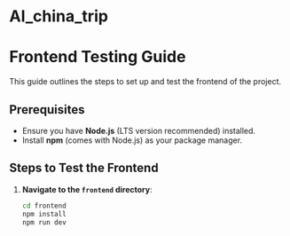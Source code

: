 # AI_china_trip

# Frontend Testing Guide

This guide outlines the steps to set up and test the frontend of the project.

## Prerequisites
- Ensure you have **Node.js** (LTS version recommended) installed.
- Install **npm** (comes with Node.js) as your package manager.

## Steps to Test the Frontend

1. **Navigate to the `frontend` directory**:
   ```bash
   cd frontend
   npm install
   npm run dev
   

